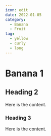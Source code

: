 ```yaml
---
icon: edit
date: 2022-01-05
category:
  - Banana
  - Fruit
tag:
  - yellow
  - curly
  - long
---
```


# Banana 1

## Heading 2

Here is the content.

### Heading 3

Here is the content.
